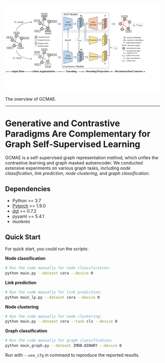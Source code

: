 <p>
  <img src="img/framework.pdf" width="1000">
  <br />
</p>
The overview of GCMAE.
<hr>

<h1> Generative and Contrastive Paradigms Are Complementary for Graph Self-Supervised Learning </h1>

GCMAE is a self-supervised graph representation method, which unfies the contrastive learning and graph masked autoencoder. We conducted extensive experiments on various graph tasks, including *node classification*, *link prediction*, *node clustering*, and *graph classification*.


<h2>Dependencies </h2>

* Python >= 3.7
* [Pytorch](https://pytorch.org/) >= 1.9.0 
* [dgl](https://www.dgl.ai/) >= 0.7.2
* pyyaml == 5.4.1
* munkres


<h2>Quick Start </h2>

For quick start, you could run the scripts: 

**Node classification**

```bash
# Run the code manually for node classification:
python main.py --dataset cora --device 0
```

**Link prediction**

```bash
# Run the code manually for link prediction:
python main_lp.py --dataset cora --device 0 
```

**Node clustering**

```bash
# Run the code manually for node clustering:
python main.py --dataset cora --task cls --device 0 
```

**Graph classification**

```bash
# Run the code manually for graph classification:
python main_graph.py --dataset IMDB-BINARY --device 0 
```

Run  with `--use_cfg` in command to reproduce the reported results.

